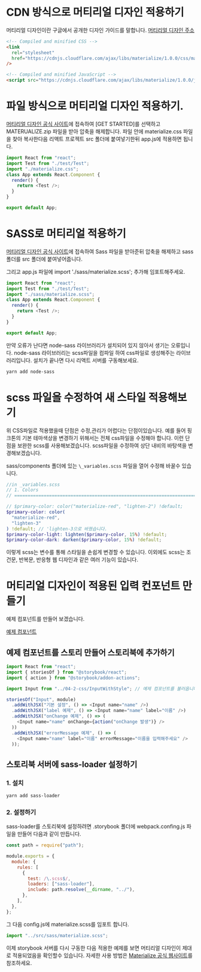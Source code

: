 # CDN 방식으로 머티리얼 디자인 적용하기

머티리얼 디자인이란 구글에서 공개한 디자인 가이드를 말합니다.
[머티리얼 디자인 주소](https://materializecss.com/)

```html
<!-- Compiled and minified CSS -->
<link
  rel="stylesheet"
  href="https://cdnjs.cloudflare.com/ajax/libs/materialize/1.0.0/css/materialize.min.css"
/>

<!-- Compiled and minified JavaScript -->
<script src="https://cdnjs.cloudflare.com/ajax/libs/materialize/1.0.0/js/materialize.min.js"></script>
```

# 파일 방식으로 머티리얼 디자인 적용하기.

[머티리얼 디자인 공식 사이트](https://materializecss.com/)에 접속하여 [GET STARTED]를 선택하고 MATERUALIZE.zip 파일을 받아 압축을 해제합니다.
파일 안에 materialize.css 파일을 찾아 복사한다음 리액트 프로젝트 src 폴더에 붙여넣기한뒤 app.js에 적용하면 됩니다.

```js
import React from "react";
import Test from "./test/Test";
import "./materialize.css";
class App extends React.Component {
  render() {
    return <Test />;
  }
}

export default App;
```

# SASS로 머티리얼 적용하기

[머티리얼 디자인 공식 사이트](https://materializecss.com/)에 접속하여 Sass 파일을 받아준뒤 압축을 해제하고 sass 폴더를 src 폴더에 붙여넣어줍니다.

그리고 app.js 파일에 import './sass/materialize.scss'; 추가해 임포트해주세요.

```js
import React from "react";
import Test from "./test/Test";
import "./sass/materialize.scss";
class App extends React.Component {
  render() {
    return <Test />;
  }
}

export default App;
```

만약 오류가 난다면 node-sass 라이브러리가 설치되어 있지 않아서 생기는 오류입니다.
node-sass 라이브러리는 scss파일을 컴파일 하여 css파일로 생성해주는 라이브러리입니다.
설치가 끝나면 다시 리액트 서버를 구동해보세요.

```Bash
yarn add node-sass
```

# scss 파일을 수정하여 새 스타일 적용해보기

위 CSS파일로 적용했을때 단점은 수정,관리가 어렵다는 단점이있습니다. 예를 들어 핑크톤의 기본 테마색상을 변경하기 위해서는 전체 css파일을 수정해야 합니다.
이런 단점을 보완한 scss를 사용해보겠습니다. scss파일을 수정하여 상단 내비의 바탕색을 변경해보겠습니다.

sass/components 폴더에 있는 `\_variables.scss` 파일을 열어 수정해 바꿀수 있습니다.

```scss
//in _variables.scss
// 1. Colors
// ==========================================================================

// $primary-color: color("materialize-red", "lighten-2") !default;
$primary-color: color(
  "materialize-red",
  "lighten-3"
) !default; // 'lighten-3으로 바꿨습니다.
$primary-color-light: lighten($primary-color, 15%) !default;
$primary-color-dark: darken($primary-color, 15%) !default;
```

이렇게 scss는 변수를 통해 스타일을 손쉽게 변경할 수 있습니다. 이외에도 scss는 조건문, 반복문, 반응형 웹 디자인과 같은 여러 기능이 있습니다.

# 머티리얼 디자인이 적용된 입력 컨포넌트 만들기

예제 컴포넌트를 만들어 보겠습니다.

[예제 컴포넌트](./InputWithStyle.js)

## 예제 컴포넌트를 스토리 만들어 스토리북에 추가하기

```js
import React from "react";
import { storiesOf } from "@storybook/react";
import { action } from "@storybook/addon-actions";

import Input from "../04-2-css/InputWithStyle"; // 예제 컴포넌트를 불러옵니다.

storiesOf("Input", module)
  .addWithJSX("기본 설정", () => <Input name="name" />)
  .addWithJSX("label 예제", () => <Input name="name" label="이름" />)
  .addWithJSX("onChange 예제", () => (
    <Input name="name" onChange={action("onChange 발생")} />
  ))
  .addWithJSX("errorMessage 예제", () => (
    <Input name="name" label="이름" errorMessage="이름을 입력해주세요" />
  ));
```

## 스토리북 서버에 sass-loader 설정하기

### 1. 설치

```Bash
yarn add sass-loader
```

### 2. 설정하기

sass-loader를 스토리북에 설정하려면 .storybook 폴더에 webpack.confing.js 파일을 만들어 다음과 같이 만듭니다.

```js
const path = require("path");

module.exports = {
  module: {
    rules: [
      {
        test: /\.scss$/,
        loaders: ["sass-loader"],
        include: path.resolve(__dirname, "../"),
      },
    ],
  },
};
```

그 다음 config.js에 materialize.scss를 임포트 합니다.

```js
import "../src/sass/materialize.scss";
```

이제 storybook 서버를 다시 구동한 다음 적용한 예제를 보면 머티리얼 디자인이 제대로 적용되었음을 확인할수 있습니다.
자세한 사용 방법은 [Materialize 공식 웹사이트](https://materializecss.com/)를 참조하세요.

